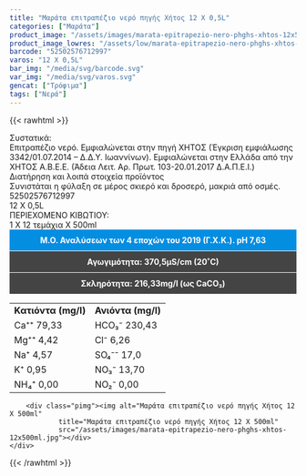 ```yaml
---
title: "Μαράτα επιτραπέζιο νερό πηγής Χήτος 12 Χ 0,5L"
categories: ["Μαράτα"]
product_image: "/assets/images/marata-epitrapezio-nero-phghs-xhtos-12x500ml.jpg"
product_image_lowres: "/assets/low/marata-epitrapezio-nero-phghs-xhtos-12x500ml.jpg"
barcode: "52502576712997"
varos: "12 Χ 0,5L"
bar_img: "/media/svg/barcode.svg"
var_img: "/media/svg/varos.svg"
gencat: ["Τρόφιμα"]
tags: ["Νερά"]
---
```

{{< rawhtml >}}

<div class="sload258">
    <div class="product">
        <div id="sistatika">Συστατικά:</div>
        <div class="alltext">Επιτραπέζιο νερό. Εμφιαλώνεται στην πηγή ΧΗΤΟΣ (Έγκριση εμφιάλωσης 3342/01.07.2014 – Δ.Δ.Υ.
            Ιωαννίνων). Εμφιαλώνεται στην Ελλάδα από την ΧΗΤΟΣ Α.Β.Ε.Ε. (Άδεια Λειτ. Αρ. Πρωτ. 103-20.01.2017
            Δ.Α.Π.Ε.Ι.)</div>
        <div id="loipa">Διατήρηση και λοιπά στοιχεία προϊόντος</div>
        <div class="alltext">Συνιστάται η φύλαξη σε μέρος σκιερό και δροσερό, μακριά από οσμές.</div>
        <div id="barcode">
            <div id="barimage1"></div><span id="bartext">52502576712997</span>
        </div>
        <div id="varos">
            <div id="varosimage1"></div><span id="varostext">12 Χ 0,5L</span>
        </div>
        <div id="kivotio">ΠΕΡΙΕΧΟΜΕΝΟ ΚΙΒΩΤΙΟΥ:<br>1 Χ 12 τεμάχια Χ 500ml</div>
        <div style="background:#048ee2;color:#fff;padding:10px;text-align:center;border-bottom:1px solid #fff"><b>Μ.Ο.
                Αναλύσεων των 4 εποχών του 2019 (Γ.X.K.). pH 7,63</b></div>
        <div style="background:#444;color:#fff;padding:10px;text-align:center;border-bottom:1px solid #fff">
            <b>Αγωγιμότητα: 370,5µS/cm (20˚C)</b></div>
        <div style="background:#444;color:#fff;padding:10px;text-align:center"><b>Σκληρότητα: 216,33mg/l (ως CaCO₃)</b>
        </div>
<div class="tabout">
    <table id="diatable">
        <tbody>
        <tr>
        <td>
        <b>Κατιόντα (mg/l)</b>
        </td>
        <td>
        <b>Ανιόντα (mg/l)</b>
        </td>
        </tr>
        <tr>
        <td>
        Ca⁺⁺ 79,33
        </td>
        <td>
        HCO₃⁻ 230,43
        </td>
        </tr>
        <tr>
        <td>
        Mg⁺⁺ 4,42
        </td>
        <td>
        Cl⁻ 6,26
        </td>
        </tr>
        <tr>
        <td>
        Na⁺ 4,57
        </td>
        <td>
        SO₄⁻⁻ 17,0
        </td>
        </tr>
        <tr>
        <td>
        K⁺ 0,95
        </td>
        <td>
        NO₃⁻ 13,70
        </td>
        </tr>
        <tr>
        <td>
        NH₄⁺ 0,00
        </td>
        <td>
        NO₂⁻ 0,00
        </td>
        </tr>
        </tbody>
        </table>
</div>
<div class="keno"></div>
    
        <div class="pimg"><img alt="Μαράτα επιτραπέζιο νερό πηγής Χήτος 12 Χ 500ml"
                title="Μαράτα επιτραπέζιο νερό πηγής Χήτος 12 Χ 500ml"
                src="/assets/images/marata-epitrapezio-nero-phghs-xhtos-12x500ml.jpg"></div>
    </div>
</div>
{{< /rawhtml >}}